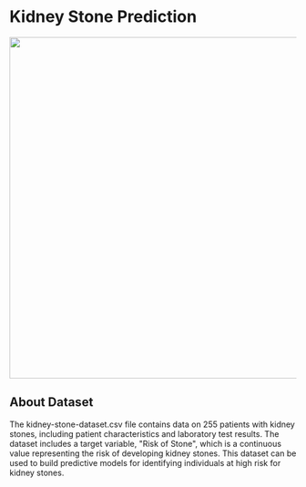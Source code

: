 # Kidney Stone Prediction
<div align="center">
<img src="https://domf5oio6qrcr.cloudfront.net/medialibrary/9795/GettyImages-843352558.jpg" width="600">
</div>

## About Dataset

The kidney-stone-dataset.csv file contains data on 255 patients with kidney stones, including patient characteristics and laboratory test results. The dataset includes a target variable, "Risk of Stone", which is a continuous value representing the risk of developing kidney stones. This dataset can be used to build predictive models for identifying individuals at high risk for kidney stones.
